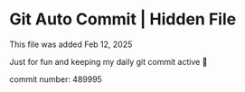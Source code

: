 # Git Auto Commit | Hidden File

This file was added Feb 12, 2025

Just for fun and keeping my daily git commit active 🤪

commit number: 489995
